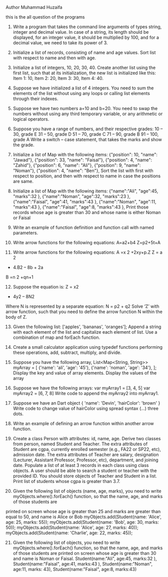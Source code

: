 Author Muhammad Huzaifa

this is the all question of the programs

1. Write a program that takes the command line arguments of types string, integer and decimal value.
In case of a string, its length should be displayed, for an integer value, it should be multiplied by 100,
and for a decimal value, we need to take its power of 3.

2. Initialize a list of records, consisting of name and age values. Sort list with respect to name and then
with age.

3. Initialize a list of integers, 10, 20, 30, 40. Create another list using the first list, such that at its
initialization, the new list is initialized like this: Item 1: 10, Item 2: 20, Item 3: 30, Item 4: 40.

4. Suppose we have initialized a list of 4 integers. You need to sum the elements of the list without
using any loops or calling list elements through their indexes.

5. Suppose we have two numbers a=10 and b=20. You need to swap the numbers without using any
third temporary variable, or any arithmetic or logical operators.

6. Suppose you have a range of numbers, and their respective grades:
10 – 30, grade E
31 – 50, grade D
51 – 70, grade C
71 – 90, grade B
91 – 100, grade A
Write a switch – case statement, that takes the marks and show the grade.

7. Initialize a list of Map with the following items:
{"position": 10, "name": "Jawad"},
{"position": 33, "name": "Faisal"},
{"position": 4, "name": "Zahid"},
{"position": 6, "name": "Ali"},
{"position": 9, "name": "Noman"},
{"position": 4, "name": "Ben"},
Sort the list with first with respect to position, and then with respect to name in case the positions
are same.

8. Initialize a list of Map with the following items:
{"name":"Ali", "age":45, "marks":32 },
{"name":"Noman", "age":32, "marks":23 },
{"name":"Faisal", "age":41, "marks":43 },
{"name":"Noman", "age":11, "marks":43 },
{"name":"Faisal", "age":8, "marks":43 },
Print those records whose age is greater than 30 and whose name is either Noman or Faisal

9. Write an example of function definition and function call with named parameters.

10. Write arrow functions for the following equations:
A=a2+b4
Z=p2+5t+A

11. Write arrow functions for the following equations:
A =x
2
+2xy+p.Z
Z = a 2
+ 4.B2
– 8b + 2a

B =n
2
+qn+1

12. Suppose the equation is:
Z = x2
+ 4y2
– 8N2

Where N is represented by a separate equation:
N = p2 + q2
Solve ‘Z’ with arrow function, such that you need to define the arrow function N within
the body of Z.

13. Given the following list: ['apples', 'bananas', 'oranges'];
Append a string with each element of the list and capitalize each element of list. Use a combination
of map and forEach function.

14. Create a small calculator application using typedef functions performing these operations, add,
subtract, multiply, and divide.

15. Suppose you have the following array,
List<Map<String, String>> myArray = [
{'name': 'ali', 'age': '45'},
{'name': 'noman', 'age': '34'},
];
Display the key and value of array elements.
Display the values of the array

16. Suppose we have the following arrays:
var myArray1 = [3, 4, 5]
var myArray2 = [6, 7, 8]
Write code to append the myArray2 into myArray1.

17. Suppose we have an Dart object { 'name': 'Devin', 'hairColor': 'brown' }
Write code to change value of hairColor using spread syntax (...) three dots.

18. Write an example of defining an arrow function within another arrow function.

19. Create a class Person with attributes: id, name, age.
Derive two classes from person, named Student and Teacher.
The extra attributes of Student are cgpa, currently enrolled semester (e.g., FA22 or SP22, etc),
admission date.
The extra attributes of Teacher are salary, designation (Lecturer, Assistant Professor, Professor,
etc), department, and joining date.
Populate a list of at least 3 records in each class using class objects.
A user should be able to search a student or teacher with the provided ID. You should store
objects of Teacher and Student in a list.
Print list of students whose cgpa is greater than 3.7.

20. Given the following list of objects (name, age, marks), you need to write
myObjects.where().forEach() function, so that the name, age, and marks of those students are

printed on screen whose age is greater than 25 and marks are greater than equal to 50, and name is
Alice or Bob
myObjects.add(Student(name: 'Alice', age: 25, marks: 55));
myObjects.add(Student(name: 'Bob', age: 30, marks: 50));
myObjects.add(Student(name: 'Alice', age: 27, marks: 40));
myObjects.add(Student(name: 'Charlie', age: 22, marks: 45));

21. Given the following list of objects, you need to write myObjects.where().forEach() function, so that
the name, age, and marks of those students are printed on screen whose age is greater than 30 and
name is Noman or Faisal.
Student(name:"Ali", age:45, marks:32 ),
Student(name:"Faisal", age:41, marks:43 ),
Student(name:"Noman", age:11, marks: 43),
Student(name:"Faisal", age:8, marks:43)
